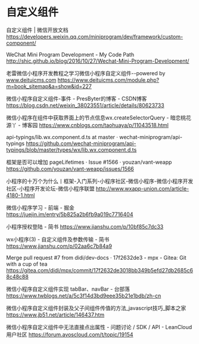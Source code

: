 # 自定义组件

自定义组件 | 微信开放文档
https://developers.weixin.qq.com/miniprogram/dev/framework/custom-component/

WeChat Mini Program Development - My Code Path
http://shic.github.io/blog/2016/10/27/Wechat-Mini-Program-Development/

老雷微信小程序开发教程之学习微信小程序自定义组件--powered by www.deituicms.com
https://www.deituicms.com/module.php?m=book_sitemap&a=show&id=227

微信小程序自定义组件-事件 - PresByter的博客 - CSDN博客
https://blog.csdn.net/weixin_38023551/article/details/80623733

微信小程序在组件中获取界面上的节点信息wx.createSelectorQuery - 暗恋桃花源丫 - 博客园
https://www.cnblogs.com/taohuaya/p/11043518.html

api-typings/lib.wx.component.d.ts at master · wechat-miniprogram/api-typings
https://github.com/wechat-miniprogram/api-typings/blob/master/types/wx/lib.wx.component.d.ts

框架是否可以增加 pageLifetimes · Issue #1566 · youzan/vant-weapp
https://github.com/youzan/vant-weapp/issues/1566

小程序的十万个为什么丨框架-入门系列-小程序社区-微信小程序-微信小程序开发社区-小程序开发论坛-微信小程序联盟
http://www.wxapp-union.com/article-4180-1.html

微信小程序学习 - 前端 - 掘金
https://juejin.im/entry/5b825a2b6fb9a019c7716404

小程序授权登陆 - 简书
https://www.jianshu.com/p/10bf85c7dc33

wx小程序(3) - 自定义组件及参数传输 - 简书
https://www.jianshu.com/p/02aa6c7b84a9

Merge pull request #7 from didi/dev-docs · 17f2632de3 - mpx - Gitea: Git with a cup of tea
https://gitea.com/didi/mpx/commit/17f2632de3018bb349b5efd27db2685c68c48c88

微信小程序自定义组件实现 tabBar、navBar - 台部落
https://www.twblogs.net/a/5c3f14d3bd9eee35b21e1bdb/zh-cn

微信小程序自定义组件封装及父子间组件传值的方法_javascript技巧_脚本之家
https://www.jb51.net/article/146437.htm

微信小程序自定义组件中无法直接点出属性 - 问题讨论 / SDK / API - LeanCloud 用户社区
https://forum.avoscloud.com/t/topic/19154

